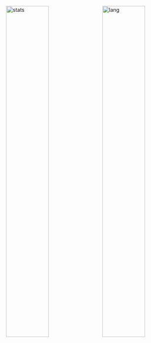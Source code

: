 <p>
  <img width="48%" align="left" alt="stats" src="https://github-readme-stats.vercel.app/api?username=nunopenim&count_private=true&show_icons=true&hide_border=true&count_private=true">
  <img width="48%" align="right" alt="lang" src="https://github-readme-stats.vercel.app/api/top-langs/?username=nunopenim&layout=compact&hide_border=true&langs_count=10" />
</p>
